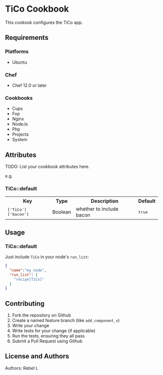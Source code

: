 # TiCo Cookbook

This cookook configures the TiCo app.

## Requirements

### Platforms

* Ubuntu

### Chef

- Chef 12.0 or later

### Cookbooks

* Cups
* Fop
* Nginx
* NodeJs
* Php
* Projects
* System

## Attributes

TODO: List your cookbook attributes here.

e.g.
### TiCo::default

<table>
  <tr>
    <th>Key</th>
    <th>Type</th>
    <th>Description</th>
    <th>Default</th>
  </tr>
  <tr>
    <td><tt>['TiCo']['bacon']</tt></td>
    <td>Boolean</td>
    <td>whether to include bacon</td>
    <td><tt>true</tt></td>
  </tr>
</table>

## Usage

### TiCo::default

Just include `TiCo` in your node's `run_list`:

```json
{
  "name":"my_node",
  "run_list": [
    "recipe[TiCo]"
  ]
}
```

## Contributing

1. Fork the repository on Github
2. Create a named feature branch (like `add_component_x`)
3. Write your change
4. Write tests for your change (if applicable)
5. Run the tests, ensuring they all pass
6. Submit a Pull Request using Github

## License and Authors

Authors: Rebel L

